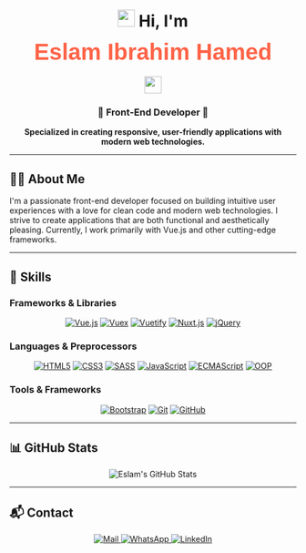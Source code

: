 <h1 align="center">
  <img src="https://media.giphy.com/media/hvRJCLFzcasrR4ia7z/giphy.gif" width="30"> 
  Hi, I'm 
  <svg width="500px" height="80px" viewBox="0 0 500 80" xmlns="http://www.w3.org/2000/svg">
    <text x="50%" y="50%" dominant-baseline="middle" text-anchor="middle" fill="#FF6347" font-size="40px" font-family="Arial" id="nameText">Eslam Ibrahim Hamed</text>
    <animate attributeName="fill" values="#FF6347;#34D399;#FFD700;#4FC08D;#FF6347" dur="5s" repeatCount="indefinite" />
  </svg>
  <img src="https://media.giphy.com/media/hvRJCLFzcasrR4ia7z/giphy.gif" width="30">
</h1>

<h3 align="center">🚀 Front-End Developer 🚀</h3>

<p align="center">
  <strong>Specialized in creating responsive, user-friendly applications with modern web technologies.</strong>
</p>

---

## 👨‍💻 About Me

I'm a passionate front-end developer focused on building intuitive user experiences with a love for clean code and modern web technologies. I strive to create applications that are both functional and aesthetically pleasing. Currently, I work primarily with Vue.js and other cutting-edge frameworks.

---

## 🚀 Skills

### Frameworks & Libraries
<div align="center">
  <a href="https://vuejs.org/"><img src="https://img.shields.io/badge/Vue.js-35495E?logo=vue.js&logoColor=4FC08D" alt="Vue.js" /></a>
  <a href="https://vuex.vuejs.org/"><img src="https://img.shields.io/badge/Vuex-33475E?logo=vue.js&logoColor=4FC08D" alt="Vuex" /></a>
  <a href="https://vuetifyjs.com/"><img src="https://img.shields.io/badge/Vuetify-1867C0?logo=vuetify&logoColor=white" alt="Vuetify" /></a>
  <a href="https://nuxtjs.org/"><img src="https://img.shields.io/badge/Nuxt.js-00C58E?logo=nuxt.js&logoColor=white" alt="Nuxt.js" /></a>
  <a href="https://jquery.com/"><img src="https://img.shields.io/badge/jQuery-0769AD?logo=jquery&logoColor=white" alt="jQuery" /></a>
</div>

### Languages & Preprocessors
<div align="center">
  <a href="https://developer.mozilla.org/en-US/docs/Web/Guide/HTML/HTML5"><img src="https://img.shields.io/badge/HTML5-E34F26?logo=html5&logoColor=white" alt="HTML5" /></a>
  <a href="https://developer.mozilla.org/en-US/docs/Web/CSS"><img src="https://img.shields.io/badge/CSS3-1572B6?logo=css3&logoColor=white" alt="CSS3" /></a>
  <a href="https://sass-lang.com/"><img src="https://img.shields.io/badge/SASS-CC6699?logo=sass&logoColor=white" alt="SASS" /></a>
  <a href="https://developer.mozilla.org/en-US/docs/Web/JavaScript"><img src="https://img.shields.io/badge/JavaScript-F7DF1E?logo=javascript&logoColor=black" alt="JavaScript" /></a>
  <a href="https://ecma-international.org/publications-and-standards/standards/ecma-262/"><img src="https://img.shields.io/badge/ECMAScript-6?logo=javascript&logoColor=F7DF1E" alt="ECMAScript" /></a>
  <a href="https://developer.mozilla.org/en-US/docs/Learn/JavaScript/Objects/Object-oriented_programming"><img src="https://img.shields.io/badge/OOP-Concepts-orange" alt="OOP" /></a>
</div>

### Tools & Frameworks
<div align="center">
  <a href="https://getbootstrap.com/"><img src="https://img.shields.io/badge/Bootstrap-563D7C?logo=bootstrap&logoColor=white" alt="Bootstrap" /></a>
  <a href="https://git-scm.com/"><img src="https://img.shields.io/badge/Git-F05032?logo=git&logoColor=white" alt="Git" /></a>
  <a href="https://github.com/"><img src="https://img.shields.io/badge/GitHub-181717?logo=github&logoColor=white" alt="GitHub" /></a>
</div>

---

## 📊 GitHub Stats

<div align="center">
  <img src="https://github-readme-stats.vercel.app/api?username=eslamibrahimhamed&show_icons=true&theme=radical" alt="Eslam's GitHub Stats" />
</div>

---

## 📬 Contact

<div align="center">
  <a href="mailto:eslamibrahimhamed@gmail.com">
    <img src="https://img.shields.io/badge/Mail-eslamibrahimhamed%40gmail.com-red?logo=gmail&logoColor=white" alt="Mail" />
  </a>
  <a href="https://wa.me/201140007055">
    <img src="https://img.shields.io/badge/WhatsApp-01140007055-green?logo=whatsapp&logoColor=white" alt="WhatsApp" />
  </a>
  <a href="https://www.linkedin.com/in/eslam-hamed-a30520229/">
    <img src="https://img.shields.io/badge/LinkedIn-Connect-blue?logo=linkedin&logoColor=white" alt="LinkedIn" />
  </a>
</div>
